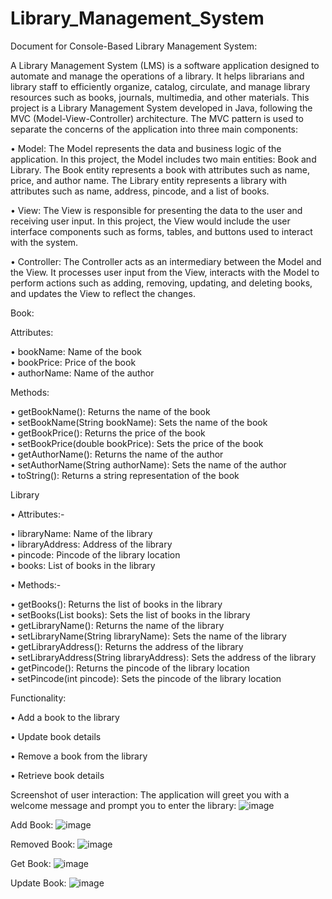 # Library_Management_System

Document for Console-Based Library Management System:

A Library Management System (LMS) is a software application designed to automate and manage the operations of a library. It helps librarians and library staff to efficiently organize, catalog, circulate, and manage library resources such as books, journals, multimedia, and other materials.
This project is a Library Management System developed in Java, following the MVC (Model-View-Controller) architecture. The MVC pattern is used to separate the concerns of the application into three main components:

• Model: The Model represents the data and business logic of the application. In this project, the Model includes two main entities: Book and Library. The Book entity represents a book with attributes such as name, price, and author name. The Library entity represents a library with attributes such as name, address, pincode, and a list of books.

• View: The View is responsible for presenting the data to the user and receiving user input. In this project, the View would include the user interface components such as forms, tables, and buttons used to interact with the system.

• Controller: The Controller acts as an intermediary between the Model and the View. It processes user input from the View, interacts with the Model to perform actions such as adding, removing, updating, and deleting books, and updates the View to reflect the changes.

Book:

Attributes:

• bookName: Name of the book  
• bookPrice: Price of the book  
• authorName: Name of the author  

Methods:

• getBookName(): Returns the name of the book  
• setBookName(String bookName): Sets the name of the book  
• getBookPrice(): Returns the price of the book  
• setBookPrice(double bookPrice): Sets the price of the book  
• getAuthorName(): Returns the name of the author  
• setAuthorName(String authorName): Sets the name of the author  
• toString(): Returns a string representation of the book  

Library

• Attributes:-

• libraryName: Name of the library    
• libraryAddress: Address of the library    
• pincode: Pincode of the library location  
• books: List of books in the library  

• Methods:-

• getBooks(): Returns the list of books in the library  
• setBooks(List<Book> books): Sets the list of books in the library  
• getLibraryName(): Returns the name of the library  
• setLibraryName(String libraryName): Sets the name of the library  
• getLibraryAddress(): Returns the address of the library  
• setLibraryAddress(String libraryAddress): Sets the address of the library  
• getPincode(): Returns the pincode of the library location  
• setPincode(int pincode): Sets the pincode of the library location  

Functionality:

• Add a book to the library 

• Update book details 

• Remove a book from the library 

• Retrieve book details 

Screenshot of user interaction:
The application will greet you with a welcome message and prompt you to enter the library:
![image](https://github.com/Ansari-tabassum09/Library_Management_System/assets/126712690/606a79df-981c-468c-93e7-205961758f41)


Add Book:
![image](https://github.com/Ansari-tabassum09/Library_Management_System/assets/126712690/006a1040-1f89-450a-acd2-a45ed01f37a5)


Removed Book:
![image](https://github.com/Ansari-tabassum09/Library_Management_System/assets/126712690/43c8cec1-e7cf-4e71-9393-e173523c25a6)


Get Book:
![image](https://github.com/Ansari-tabassum09/Library_Management_System/assets/126712690/51ca42f2-bda7-4e71-9336-34f2c1567e8c)


Update Book:
![image](https://github.com/Ansari-tabassum09/Library_Management_System/assets/126712690/a252042d-7806-4862-800a-6139b3b2a02e)




